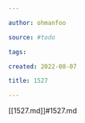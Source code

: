 ```yaml
---

author: ohmanfoo

source: #todo

tags: 

created: 2022-08-07

title: 1527

---
```

[[1527.md]]#1527.md